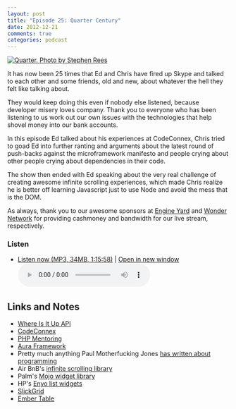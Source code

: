 ```yaml
---
layout: post
title: "Episode 25: Quarter Century"
date: 2012-12-21
comments: true
categories: podcast
---
```


[![Quarter. Photo by Stephen Rees](http://farm8.staticflickr.com/7127/8074598598_50f7919e88_z.jpg)](http://www.flickr.com/photos/stephen_rees/8074598598 "Quarter. Stephen Rees")

It has now been 25 times that Ed and Chris have fired up Skype
and talked to each other and some friends, old and new, about
whatever the hell they felt like talking about.

They would keep doing this even if nobody else listened, because
developer misery loves company. Thank you to everyone who has
been listening to us work out our own issues with the technologies
that help shovel money into our bank accounts.

In this episode Ed talked about his experiences at CodeConnex,
Chris tried to goad Ed into further ranting and arguments about
the latest round of push-backs against the microframework manifesto
and people crying about other people crying about dependencies in
their code.

The show then ended with Ed speaking about the very real challenge
of creating awesome infinite scrolling experiences, which made
Chris realize he is better off learning Javascript just to use
Node and avoid the mess that is the DOM.

As always, thank you to our awesome sponsors at [Engine Yard](http://engineyard.com)
and [Wonder Network](http://wondernetworks.com) for providing 
cashmoney and bandwidth for our live stream, respectively.

### Listen

* <a href="http://devhell.s3.amazonaws.com/ep25-64mono.mp3" rel="enclosure">Listen now (MP3, 34MB, 1:15:58)</a> | <a href="/player.html?ep25-64mono.mp3" target="player_win" class="audio-player-popup">Open in new window</a>    
	<audio controls src="http://devhell.s3.amazonaws.com/ep25-64mono.mp3">

## Links and Notes

* [Where Is It Up API](http://api.whereisitup.com)
* [CodeConnex](http://codeconnex.org)
* [PHP Mentoring](http://phpmentoring.org)
* [Aura Framework](http://auraphp.github.com)
* Pretty much anything Paul Motherfucking Jones [has written about programming](http://paul-m-jones.com) 
* Air BnB's [infinite scrolling library](http://airbnb.github.com/infinity/)
* Palm's [Mojo widget library](https://developer.palm.com/content/api/reference/mojo/widgets/list.html)
* HP's [Enyo list widgets](https://github.com/enyojs/enyo/wiki/Lists)
* [SlickGrid](https://github.com/mleibman/SlickGrid)
* [Ember Table](http://addepar.github.com/ember-table)